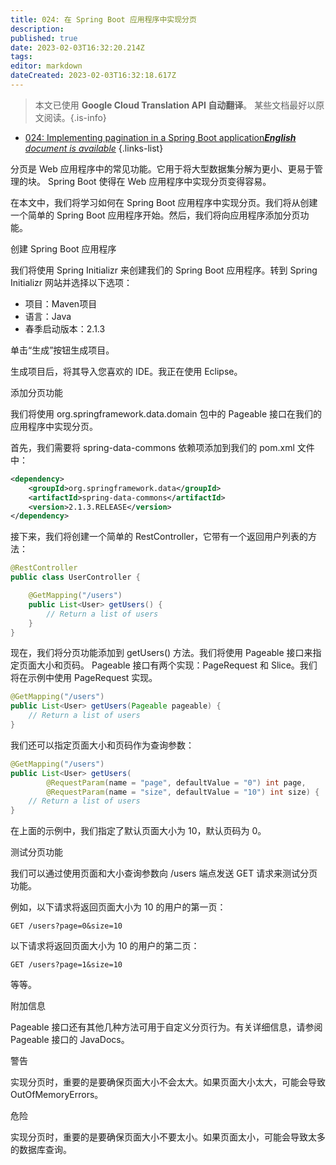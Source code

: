```yaml
---
title: 024: 在 Spring Boot 应用程序中实现分页
description: 
published: true
date: 2023-02-03T16:32:20.214Z
tags: 
editor: markdown
dateCreated: 2023-02-03T16:32:18.617Z
---
```


> 本文已使用 **Google Cloud Translation API 自动翻译**。
某些文档最好以原文阅读。{.is-info}



- [024: Implementing pagination in a Spring Boot application***English** document is available*](/en/Knowledge-base/Spring-Boot/Learning/024-implementing-pagination-in-a-spring-boot-application)
{.links-list}


分页是 Web 应用程序中的常见功能。它用于将大型数据集分解为更小、更易于管理的块。 Spring Boot 使得在 Web 应用程序中实现分页变得容易。

在本文中，我们将学习如何在 Spring Boot 应用程序中实现分页。我们将从创建一个简单的 Spring Boot 应用程序开始。然后，我们将向应用程序添加分页功能。

创建 Spring Boot 应用程序

我们将使用 Spring Initializr 来创建我们的 Spring Boot 应用程序。转到 Spring Initializr 网站并选择以下选项：

* 项目：Maven项目
* 语言：Java
* 春季启动版本：2.1.3

单击“生成”按钮生成项目。

生成项目后，将其导入您喜欢的 IDE。我正在使用 Eclipse。

添加分页功能

我们将使用 org.springframework.data.domain 包中的 Pageable 接口在我们的应用程序中实现分页。

首先，我们需要将 spring-data-commons 依赖项添加到我们的 pom.xml 文件中：

```xml
<dependency>
    <groupId>org.springframework.data</groupId>
    <artifactId>spring-data-commons</artifactId>
    <version>2.1.3.RELEASE</version>
</dependency>
```

接下来，我们将创建一个简单的 RestController，它带有一个返回用户列表的方法：

```java
@RestController
public class UserController {

    @GetMapping("/users")
    public List<User> getUsers() {
        // Return a list of users
    }
}
```

现在，我们将分页功能添加到 getUsers() 方法。我们将使用 Pageable 接口来指定页面大小和页码。 Pageable 接口有两个实现：PageRequest 和 Slice。我们将在示例中使用 PageRequest 实现。

```java
@GetMapping("/users")
public List<User> getUsers(Pageable pageable) {
    // Return a list of users
}
```

我们还可以指定页面大小和页码作为查询参数：

```java
@GetMapping("/users")
public List<User> getUsers(
        @RequestParam(name = "page", defaultValue = "0") int page,
        @RequestParam(name = "size", defaultValue = "10") int size) {
    // Return a list of users
}
```

在上面的示例中，我们指定了默认页面大小为 10，默认页码为 0。

测试分页功能

我们可以通过使用页面和大小查询参数向 /users 端点发送 GET 请求来测试分页功能。

例如，以下请求将返回页面大小为 10 的用户的第一页：

```
GET /users?page=0&size=10
```

以下请求将返回页面大小为 10 的用户的第二页：

```
GET /users?page=1&size=10
```

等等。

附加信息

Pageable 接口还有其他几种方法可用于自定义分页行为。有关详细信息，请参阅 Pageable 接口的 JavaDocs。

警告

实现分页时，重要的是要确保页面大小不会太大。如果页面大小太大，可能会导致 OutOfMemoryErrors。

危险

实现分页时，重要的是要确保页面大小不要太小。如果页面太小，可能会导致太多的数据库查询。